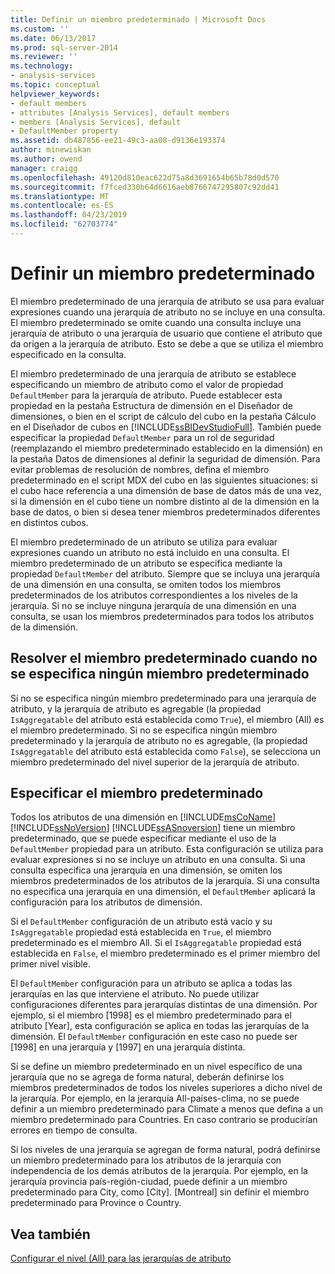```yaml
---
title: Definir un miembro predeterminado | Microsoft Docs
ms.custom: ''
ms.date: 06/13/2017
ms.prod: sql-server-2014
ms.reviewer: ''
ms.technology:
- analysis-services
ms.topic: conceptual
helpviewer_keywords:
- default members
- attributes [Analysis Services], default members
- members [Analysis Services], default
- DefaultMember property
ms.assetid: db487856-ee21-49c3-aa08-d9136e193374
author: minewiskan
ms.author: owend
manager: craigg
ms.openlocfilehash: 49120d810eac622d75a8d3691654b65b78d0d570
ms.sourcegitcommit: f7fced330b64d6616aeb8766747295807c92dd41
ms.translationtype: MT
ms.contentlocale: es-ES
ms.lasthandoff: 04/23/2019
ms.locfileid: "62703774"
---
```

# <a name="define-a-default-member"></a>Definir un miembro predeterminado
  El miembro predeterminado de una jerarquía de atributo se usa para evaluar expresiones cuando una jerarquía de atributo no se incluye en una consulta. El miembro predeterminado se omite cuando una consulta incluye una jerarquía de atributo o una jerarquía de usuario que contiene el atributo que da origen a la jerarquía de atributo. Esto se debe a que se utiliza el miembro especificado en la consulta.  
  
 El miembro predeterminado de una jerarquía de atributo se establece especificando un miembro de atributo como el valor de propiedad `DefaultMember` para la jerarquía de atributo. Puede establecer esta propiedad en la pestaña Estructura de dimensión en el Diseñador de dimensiones, o bien en el script de cálculo del cubo en la pestaña Cálculo en el Diseñador de cubos en [!INCLUDE[ssBIDevStudioFull](../../includes/ssbidevstudiofull-md.md)]. También puede especificar la propiedad `DefaultMember` para un rol de seguridad (reemplazando el miembro predeterminado establecido en la dimensión) en la pestaña Datos de dimensiones al definir la seguridad de dimensión. Para evitar problemas de resolución de nombres, defina el miembro predeterminado en el script MDX del cubo en las siguientes situaciones: si el cubo hace referencia a una dimensión de base de datos más de una vez, si la dimensión en el cubo tiene un nombre distinto al de la dimensión en la base de datos, o bien si desea tener miembros predeterminados diferentes en distintos cubos.  
  
 El miembro predeterminado de un atributo se utiliza para evaluar expresiones cuando un atributo no está incluido en una consulta. El miembro predeterminado de un atributo se especifica mediante la propiedad `DefaultMember` del atributo. Siempre que se incluya una jerarquía de una dimensión en una consulta, se omiten todos los miembros predeterminados de los atributos correspondientes a los niveles de la jerarquía. Si no se incluye ninguna jerarquía de una dimensión en una consulta, se usan los miembros predeterminados para todos los atributos de la dimensión.  
  
## <a name="resolving-the-default-member-when-no-default-member-is-specified"></a>Resolver el miembro predeterminado cuando no se especifica ningún miembro predeterminado  
 Si no se especifica ningún miembro predeterminado para una jerarquía de atributo, y la jerarquía de atributo es agregable (la propiedad `IsAggregatable` del atributo está establecida como `True`), el miembro (All) es el miembro predeterminado. Si no se especifica ningún miembro predeterminado y la jerarquía de atributo no es agregable, (la propiedad `IsAggregatable` del atributo está establecida como `False`), se selecciona un miembro predeterminado del nivel superior de la jerarquía de atributo.  
  
## <a name="specifying-the-default-member"></a>Especificar el miembro predeterminado  
 Todos los atributos de una dimensión en [!INCLUDE[msCoName](../../includes/msconame-md.md)] [!INCLUDE[ssNoVersion](../../includes/ssnoversion-md.md)] [!INCLUDE[ssASnoversion](../../includes/ssasnoversion-md.md)] tiene un miembro predeterminado, que se puede especificar mediante el uso de la `DefaultMember` propiedad para un atributo. Esta configuración se utiliza para evaluar expresiones si no se incluye un atributo en una consulta. Si una consulta especifica una jerarquía en una dimensión, se omiten los miembros predeterminados de los atributos de la jerarquía. Si una consulta no especifica una jerarquía en una dimensión, el `DefaultMember` aplicará la configuración para los atributos de dimensión.  
  
 Si el `DefaultMember` configuración de un atributo está vacío y su `IsAggregatable` propiedad está establecida en `True`, el miembro predeterminado es el miembro All. Si el `IsAggregatable` propiedad está establecida en `False`, el miembro predeterminado es el primer miembro del primer nivel visible.  
  
 El `DefaultMember` configuración para un atributo se aplica a todas las jerarquías en las que interviene el atributo. No puede utilizar configuraciones diferentes para jerarquías distintas de una dimensión. Por ejemplo, si el miembro [1998] es el miembro predeterminado para el atributo [Year], esta configuración se aplica en todas las jerarquías de la dimensión. El `DefaultMember` configuración en este caso no puede ser [1998] en una jerarquía y [1997] en una jerarquía distinta.  
  
 Si se define un miembro predeterminado en un nivel específico de una jerarquía que no se agrega de forma natural, deberán definirse los miembros predeterminados de todos los niveles superiores a dicho nivel de la jerarquía. Por ejemplo, en la jerarquía All-países-clima, no se puede definir a un miembro predeterminado para Climate a menos que defina a un miembro predeterminado para Countries. En caso contrario se producirían errores en tiempo de consulta.  
  
 Si los niveles de una jerarquía se agregan de forma natural, podrá definirse un miembro predeterminado para los atributos de la jerarquía con independencia de los demás atributos de la jerarquía. Por ejemplo, en la jerarquía provincia país-región-ciudad, puede definir a un miembro predeterminado para City, como [City]. [Montreal] sin definir el miembro predeterminado para Province o Country.  
  
## <a name="see-also"></a>Vea también  
 [Configurar el nivel &#40;All&#41; para las jerarquías de atributo](database-dimensions-configure-the-all-level-for-attribute-hierarchies.md)  
  
  
